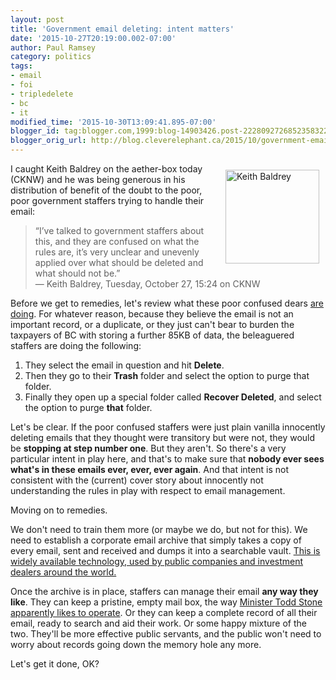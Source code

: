 ```yaml
---
layout: post
title: 'Government email deleting: intent matters'
date: '2015-10-27T20:19:00.002-07:00'
author: Paul Ramsey
category: politics
tags:
- email
- foi
- tripledelete
- bc
- it
modified_time: '2015-10-30T13:09:41.895-07:00'
blogger_id: tag:blogger.com,1999:blog-14903426.post-2228092726852358322
blogger_orig_url: http://blog.cleverelephant.ca/2015/10/government-email-deleting-intent-matters.html
---
```


<img src="https://pbs.twimg.com/profile_images/1195985377/Baldrey_twitter_photo_400x400.jpg" style="float:right; width:150px;padding:10px;" alt="Keith Baldrey" /> I caught Keith Baldrey on the aether-box today (CKNW) and he was being generous in his distribution of benefit of the doubt to the poor, poor government staffers trying to handle their email:
    
> “I’ve talked to government staffers about this, and they are confused on what the rules are, it’s very unclear and unevenly applied over what should be deleted and what should not be.”<br/>&mdash; Keith Baldrey, Tuesday, October 27, 15:24 on CKNW

<more/>

Before we get to remedies, let's review what these poor confused dears [are doing](https://www.oipc.bc.ca/investigation-reports/1874). For whatever reason, because they believe the email is not an important record, or a duplicate, or they just can't bear to burden the taxpayers of BC with storing a further 85KB of data, the beleaguered staffers are doing the following:

1. They select the email in question and hit **Delete**.
2. Then they go to their **Trash** folder and select the option to purge that folder.
3. Finally they open up a special folder called **Recover Deleted**, and select the option to purge **that** folder.

Let's be clear. If the poor confused staffers were just plain vanilla innocently deleting emails that they thought were transitory but were not, they would be **stopping at step number one**. But they aren't. So there's a very particular intent in play here, and that's to make sure that **nobody ever sees what's in these emails ever, ever, ever again**. And that intent is not consistent with the (current) cover story about innocently not understanding the rules in play with respect to email management.

Moving on to remedies.

We don't need to train them more (or maybe we do, but not for this). We need to establish a corporate email archive that simply takes a copy of every email, sent and received and dumps it into a searchable vault. [This is widely available technology, used by public companies and investment dealers around the world.](http://blog.cleverelephant.ca/2015/10/if-i-hear-words-triple-delete-one-more.html)

Once the archive is in place, staffers can manage their email **any way they like**. They can keep a pristine, empty mail box, the way [Minister Todd Stone apparently likes to operate](http://www.cbc.ca/news/canada/british-columbia/highway-tears-emails-triple-deleted-1.3284985). Or they can keep a complete record of all their email, ready to search and aid their work. Or some happy mixture of the two. They'll be more effective public servants, and the public won't need to worry about records going down the memory hole any more.

Let's get it done, OK?
